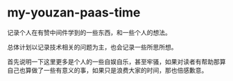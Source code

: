 # my-youzan-paas-time

记录个人在有赞中间件学到的一些东西，和一些个人的想法。

总体计划以记录技术相关的问题为主，也会记录一些所思所想。

首先说明一下这里更多是个人的一些自娱自乐，甚至牢骚，如果对读者有帮助那算自己也算做了一些有意义的事，如果只是浪费大家的时间，那也倍感歉意。


